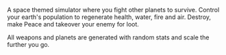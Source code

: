 A space themed simulator where you fight other planets to survive. Control your earth's population to regenerate health, water, fire and air.  Destroy, make Peace and takeover your enemy for loot.  

All weapons and planets are generated with random stats and scale the further you go.